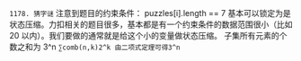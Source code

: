 `1178. 猜字谜`
注意到题目的约束条件：
puzzles[i].length == 7
基本可以锁定为是状态压缩。力扣相关的题目很多，基本都是有一个约束条件的数据范围很小（比如 20 以内）。我们要做的通常就是给这个小的变量做状态压缩。
子集所有元素的个数之和为 3^n `∑comb(n,k)2^k 由二项式定理可得3^n`
